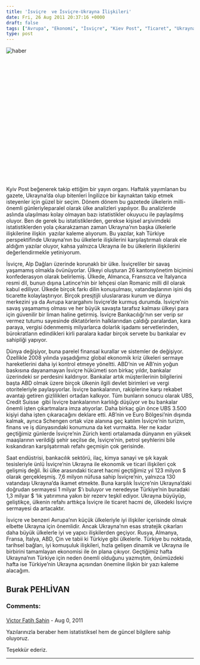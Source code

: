 ```yaml
---
title: 'İsviçre  ve İsviçre-Ukrayna İlişkileri'
date: Fri, 26 Aug 2011 20:37:16 +0000
draft: false
tags: ["Avrupa", "Ekonomi", "İsviçre", "Kiev Post", "Ticaret", "Ukrayna", "Ukrayna Dış İlişkileri", "Uluslarası İlişkiler"]
type: post
---
```


![haber](http://www.crossed-flag-pins.com/Friendship-Pins/Switzerland/Flag-Pins-Switzerland-Ukraine.jpg)

 

 

 

 

 

 

 

 

 

 

 

Kyiv Post beğenerek takip ettiğim bir yayın organı. Haftalık yayımlanan bu gazete, Ukrayna’da olup bitenleri İngilizce bir kaynaktan takip etmek isteyenler için güzel bir seçim. Dönem dönem bu gazetede ülkelerin milli-önemli günleriyleparalel olarak ülke analizleri yapılıyor. Bu analizlerde aslında ulaşılması kolay olmayan bazı istatistikler okuyucu ile paylaşılmış oluyor. Ben de gerek bu istatistiklerden, gerekse kişisel arşivimdeki istatistiklerden yola çıkarakzaman zaman Ukrayna’nın başka ülkelerle ilişkilerine ilişkin  yazılar kaleme alıyorum. Bu yazılar, kah Türkiye perspektifinde Ukrayna’nın bu ülkelerle ilişkilerini karşılaştırmalı olarak ele aldığım yazılar oluyor, kahsa yalnızca Ukrayna ile bu ülkelerin ilişkilerini değerlendirmekle yetiniyorum.

İsviçre, Alp Dağları üzerinde korunaklı bir ülke. İsviçreliler bir savaş yaşamamış olmakla övünüyorlar. Ülkeyi oluşturan 26 kantonyönetim biçimini konfederasyon olarak belirlemiş. Ülkede, Almanca, Fransızca ve İtalyanca resmi dil, bunun dışına Latince’nin bir lehçesi olan Romanic milli dil olarak kabul ediliyor. Ülkede birçok farkı dilin konuşulması, vatandaşlarının işini dış ticarette kolaylaştırıyor. Birçok presjtijli uluslararası kurum ve dünya merkezini ya da Avrupa karargahını İsviçre’de kurmuş durumda. İsviçre’nin savaş yaşamamış olması ve her büyük savaşta tarafsız kalması ülkeyi para için güvenilir bir liman haline getirmiş. İsviçre Bankacılığı’nın ser verip sır vermez tutumu sayesinde diktatörlerin halklarından çaldığı paralardan, kara paraya, vergisi ödenmemiş milyarlarca dolarlık işadamı servetlerinden, bürokratların edindikleri kirli paralara kadar birçok servete bu bankalar ev  sahipliği yapıyor.

Dünya değişiyor, buna parelel finansal kurallar ve sistemler de değişiyor. Özellikle 2008 yılında yaşadığımız global ekonomik kriz ülkeleri sermaye hareketlerini daha iyi kontrol etmeye yöneltti. ABD’nin ve AB’nin yoğun baskısına dayanamayan İsviçre hükümeti son birkaç yıldır, bankalar üzerindeki sır perdesini kaldırıyor. Bankalar artık müşterilerinin bilgilerini başta ABD olmak üzere birçok ülkenin ilgili devlet birimleri ve vergi otoriteleriyle paylaşıyorlar. İsviçre bankalarının, rakiplerine karşı rekabet avantajı getiren
gizlilikleri ortadan kalkıyor. Tüm bunların sonucu olarak UBS, Credit Suisse  gibi İsviçre bankalarının karlılığı düşüyor ve bu bankalar önemli işten çıkartmalara imza atıyorlar. Daha birkaç gün önce UBS 3.500 kişiyi daha işten çıkaracağını deklare etti. AB’nin ve Euro Bölgesi’nin dışında kalmak, ayrıca Schengen ortak vize alanına geç katılım İsviçre’nin turizm, finans ve iş dünyasındaki konumuna da ket vurmakta. Her ne kadar geçtiğimiz günlerde İsviçre’nin Zürich kenti ortalamada dünyanın en yüksek maaşlarının verildiği
şehir seçilse de, İsviçre’nin, petrol şeyhlerini bile kıskandıran karşılşatırmalı refahı geçmişin çok gerisinde.

Saat endüstrisi, bankacılık sektörü, ilaç, kimya sanayi ve şık kayak tesisleriyle ünlü İsviçre’nin Ukrayna ile ekonomik ve ticari ilişkileri
çok gelişmiş değil. İki ülke arasındaki ticaret hacmi geçtiğimiz yıl 123 milyon $ olarak gerçekleşmiş. 7,6 milyon nüfusa sahip İsviçre’nin, yalnızca 130 vatandaşı Ukrayna’da ikamet etmekte. Buna karşılık İsviçre’nin Ukrayna’daki doğrudan sermayesi 1 milyar $’ı buluyor ve neredeyse Türkiye’nin buradaki 1,3 milyar $ ‘lık yatırımına yakın bir rezerv teşkil ediyor. Ukrayna büyüyüp, geliştikçe, ülkenin refahı arttıkça İsviçre ile ticaret hacmi de, ülkedeki İsviçre sermayesi da artacaktır.

İsviçre ve benzeri Avrupa’nın küçük ülkeleriyle iyi ilişkiler içerisinde olmak elbette Ukrayna için önemlidir. Ancak Ukrayna’nın esas stratejik çıkarları daha büyük ülkelerle iyi ve yapıcı ilişkilerden geçiyor. Rusya, Almanya, Fransa, İtalya, ABD, Çin ve tabii ki Türkiye gibi ülkelerle. Türkiye bu noktada, tarihsel bağları, iyi komuşuluk ilişkileri, hızla gelişen dinamik ve Ukrayna ile birbirini tamamlayan ekonomisi ile ön plana çıkıyor. Geçtiğimiz hafta Ukrayna’nın Türkiye için neden önemli olduğunu yazmıştım, önümüzdeki hafta ise
Türkiye’nin Ukrayna açısından önemine ilişkin bir yazı kaleme alacağım.

**Burak PEHLİVAN**
---
### Comments:
#### 
[Victor Fatih Sahin](http://www.fatihsahin.com.tr "victoronline@hotmail.co.uk") - <time datetime="2011-08-28 23:47:15">Aug 0, 2011</time>

Yazılarınızla beraber hem istatistiksel hem de güncel bilgilere sahip oluyoruz.

Teşekkür ederiz.
<hr />
